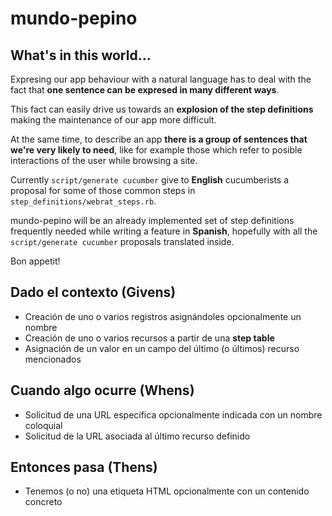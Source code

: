 # mundo-pepino

## What's in this world...

Expresing our app behaviour with a natural language has to deal with the fact that **one sentence can be expresed in many different ways**.

This fact can easily drive us towards an **explosion of the step definitions** making the maintenance of our app more difficult. 

At the same time, to describe an app **there is a group of sentences that we're very likely to need**, like for example those which refer to posible interactions of the user while browsing a site.

Currently `script/generate cucumber` give to **English** cucumberists a proposal for some of those common steps in `step_definitions/webrat_steps.rb`.

mundo-pepino will be an already implemented set of step definitions frequently needed while writing a feature in **Spanish**, hopefully with all the `script/generate cucumber` proposals translated inside.

Bon appetit!

## Dado el contexto (Givens)

* Creación de uno o varios registros asignándoles opcionalmente un nombre
* Creación de uno o varios recursos a partir de una **step table**
* Asignación de un valor en un campo del último (o últimos) recurso mencionados

## Cuando algo ocurre (Whens)

* Solicitud de una URL específica opcionalmente indicada con un nombre coloquial
* Solicitud de la URL asociada al último recurso definido

## Entonces pasa (Thens)

* Tenemos (o no) una etiqueta HTML opcionalmente con un contenido concreto

